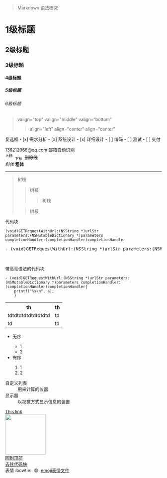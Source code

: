 >Markdown 语法研究

<h1>1级标题</h1>
<h2>2级标题</h2>
<h3>3级标题</h3>
<h4>4级标题</h4>
<h5>5级标题</h5>
<h6>6级标题</h6>
<blockquote>valign="top"   valign="middle"     valign=“bottom"
    <blockquote>align="left"   align="center"      align="center"</blockquote>
</blockquote>
复选框
- [x] 需求分析
- [x] 系统设计
- [x] 详细设计
- [ ] 编码
- [ ] 测试
- [ ] 交付    

136212068@qq.com 邮箱自动识别 <br>
<sup>上标</sup>&nbsp;&nbsp;<sub>下标</sub>&nbsp;&nbsp;<del>删除线</del> <br>
<i>斜体</i> <b>粗体</b>
<hr>
<blockquote>树枝
    <blockquote>树枝
        <blockquote>树枝</blockquote>
    </blockquote>
    <blockquote>树枝</blockquote>
</blockquote>

代码块 <a name="daima"></a><br>
<code>- (void)GETRequestWithUrl:(NSString *)urlStr parameters:(NSMutableDictionary *)parameters completionHandler:(completionHandler)completionHandler</code> <br>
<pre>- (void)GETRequestWithUrl:(NSString *)urlStr parameters:(NSMutableDictionary *)parameters completionHandler:(completionHandler)completionHandler</pre><br>
带高亮语法的代码块 <br>
``` objc
- (void)GETRequestWithUrl:(NSString *)urlStr parameters:(NSMutableDictionary *)parameters completionHandler:(completionHandler)completionHandler{
    printf("%s\n", a);
    }
```

<table>
    <tr>
        <th align="center">th</th>
        <th>th</th>
    </tr>
    <tr>
        <td>tdtdtdtdtdtdtdtdtd</td>
        <td>td</td>
    </tr>
    <tr>
        <td>td</td>
        <td>td</td>
    </tr>
</table>
<ul>
    <li>无序</li>
    <ul><li>1</li><li>2</li></ul>
    <li>有序</li>
    <ol>
        <li>1</li>
        <li>2</li>
    </ol>
</ul>
<dl>
   <dt>自定义列表</dt>
   <dd>用来计算的仪器</dd>
   <dt>显示器</dt>
   <dd>以视觉方式显示信息的装置</dd>
</dl>

<a href="http://p700.cn/">This link</a>  <br>
<img src="http://p700.oschina.io/c/1.gif" width="130" /> <br>
<a href="#readme">回到顶部</a> <br>
<a href="#user-content-daima">去往代码块</a> <br>
表情 :bowtie:&nbsp;&nbsp;:smile:&nbsp;&nbsp;<a href="./emoji.md">emoji表情文件</a>
